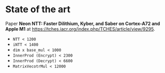 

# State of the art
Paper **Neon NTT: Faster Dilithium, Kyber, and Saber on Cortex-A72 and Apple M1** at
https://tches.iacr.org/index.php/TCHES/article/view/9295.
* `NTT < 1200`
* `iNTT < 1400`
* `dim x base_mul < 1000`
* `InnerProd (Encrypt) < 2300`
* `InnerProd (Decrypt) < 6600`
* `MatrixVecotrMul < 12000`







